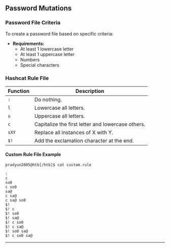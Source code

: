 ## Password Mutations

### Password File Criteria

To create a password file based on specific criteria:

- **Requirements:**
    - At least 1 lowercase letter
    - At least 1 uppercase letter
    - Numbers
    - Special characters

### Hashcat Rule File

|**Function**|**Description**|
|---|---|
|`:`|Do nothing.|
|`l`|Lowercase all letters.|
|`u`|Uppercase all letters.|
|`c`|Capitalize the first letter and lowercase others.|
|`sXY`|Replace all instances of X with Y.|
|`$!`|Add the exclamation character at the end.|

#### Custom Rule File Example

```shell
pradyun2005@htb[/htb]$ cat custom.rule

:
c
so0
c so0
sa@
c sa@
c sa@ so0
$!
$! c
$! so0
$! sa@
$! c so0
$! c sa@
$! so0 sa@
$! c so0 sa@
```

---